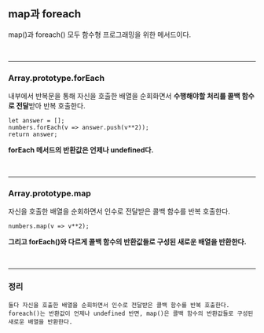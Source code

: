 ## map과 foreach

map()과 foreach() 모두 함수형 프로그래밍을 위한 메서드이다.

<br />

---

### Array.prototype.forEach

내부에서 반복문을 통해 자신을 호출한 배열을 순회화면서 **수행해야할 처리를 콜백 함수로 전달**받아 반복 호출한다.

```
let answer = [];
numbers.forEach(v => answer.push(v**2));
return answer;
```

**forEach 메서드의 반환값은 언제나 undefined다.**

<br />

---

### Array.prototype.map

자신을 호출한 배열을 순회하면서 인수로 전달받은 콜백 함수를 반복 호출한다.

```
numbers.map(v => v**2);
```

**그리고 forEach()와 다르게 콜백 함수의 반환값들로 구성된 새로운 배열을 반환한다.**

<br />

---

### 정리

```
둘다 자신을 호출한 배열을 순회하면서 인수로 전달받은 콜백 함수를 반복 호출한다.
foreach()는 반환값이 언제나 undefined 반면, map()은 콜백 함수의 반환값들로 구성된 새로운 배열을 반환한다.
```
